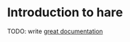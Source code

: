 # Introduction to hare

TODO: write [great documentation](http://jacobian.org/writing/what-to-write/)
